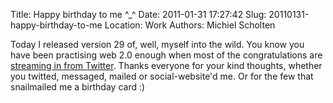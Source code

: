Title: Happy birthday to me ^_^
Date: 2011-01-31 17:27:42
Slug: 20110131-happy-birthday-to-me
Location: Work
Authors: Michiel Scholten

<p>Today I released version 29 of, well, myself into the wild. You know you have been practising web 2.0 enough when most of the congratulations are <a href="http://twitter.com/michielscholten">streaming in from Twitter</a>. Thanks everyone for your kind thoughts, whether you twitted, messaged, mailed or social-website'd me. Or for the few that snailmailed me a birthday card :)</p>
